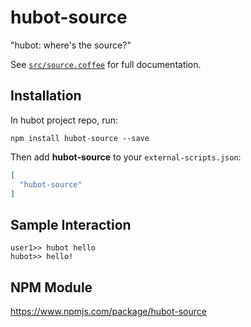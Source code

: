 # hubot-source

\"hubot: where's the source?\"

See [`src/source.coffee`](src/source.coffee) for full documentation.

## Installation

In hubot project repo, run:

`npm install hubot-source --save`

Then add **hubot-source** to your `external-scripts.json`:

```json
[
  "hubot-source"
]
```

## Sample Interaction

```
user1>> hubot hello
hubot>> hello!
```

## NPM Module

https://www.npmjs.com/package/hubot-source
